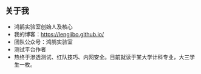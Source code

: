## 关于我

- 鸿鹄实验室创始人及核心
- 我的博客：https://lengjibo.github.io/
- 团队公众号：鸿鹄实验室
- 测试平台作者
- 热终于渗透测试、红队技巧、内网安全。目前就读于某大学计科专业，大三学生一枚。
